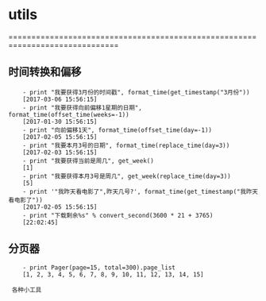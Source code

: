 # utils
==============================================================================
## 时间转换和偏移
```
    - print "我要获得3月份的时间戳", format_time(get_timestamp("3月份"))
    [2017-03-06 15:56:15]
    - print "我要获得向前偏移1星期的日期", format_time(offset_time(weeks=-1))
    [2017-01-30 15:56:15]
    - print "向前偏移1天", format_time(offset_time(day=-1))
    [2017-02-05 15:56:15]
    - print "我要本月3号的日期", format_time(replace_time(day=3))
    [2017-02-03 15:56:15]
    - print "我要获得当前是周几", get_week()
    [1]
    - print "我要获得本月3号是周几", get_week(replace_time(day=3))
    [5]
    - print '"我昨天看电影了",昨天几号?', format_time(get_timestamp("我昨天看电影了"))
    [2017-02-05 15:56:15]
    - print "下载剩余%s" % convert_second(3600 * 21 + 3765)
    [22:02:45]
```
## 分页器
```
    - print Pager(page=15, total=300).page_list
    [1, 2, 3, 4, 5, 6, 7, 8, 9, 10, 11, 12, 13, 14, 15]

```
```
 各种小工具
```
